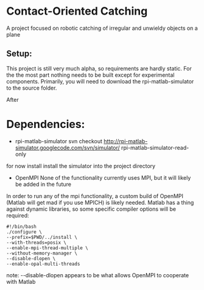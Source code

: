 # Contact-Oriented Catching
A project focused on robotic catching of irregular and unwieldy objects on a plane

## Setup:
This project is still very much alpha, so requirements are hardly static.
For the the most part nothing needs to be built except for experimental components.
Primarily, you will need to download the rpi-matlab-simulator to the source folder.

After
# Dependencies:

* rpi-matlab-simulator
svn checkout http://rpi-matlab-simulator.googlecode.com/svn/simulator/ rpi-matlab-simulator-read-only

for now install install the simulator into the project directory

* OpenMPI
None of the functionality currently uses MPI, but it will likely be added in the future

In order to run any of the mpi functionality, a custom build of OpenMPI (Matlab will get mad if you use MPICH) is likely needed.
Matlab has a thing against dynamic libraries, so some specific compiler options will be required:
```
#!/bin/bash
./configure \
--prefix=$PWD/../install \
--with-threads=posix \
--enable-mpi-thread-multiple \
--without-memory-manager \
--disable-dlopen \
--enable-opal-multi-threads
```
note:
--disable-dlopen appears to be what allows OpenMPI to cooperate with Matlab
